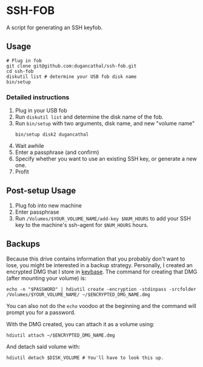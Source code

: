 # SSH-FOB

A script for generating an SSH keyfob.

## Usage

```
# Plug in fob
git clone git@github.com:dugancathal/ssh-fob.git
cd ssh-fob
diskutil list # determine your USB fob disk name
bin/setup
```

### Detailed instructions

1. Plug in your USB fob
1. Run `diskutil list` and determine the disk name of the fob.
1. Run `bin/setup` with two arguments, disk name, and new "volume name"
    ```
    bin/setup disk2 dugancathal
    ```
1. Wait awhile
1. Enter a passphrase (and confirm)
1. Specify whether you want to use an existing SSH key, or generate a new one.
1. Profit

## Post-setup Usage

1. Plug fob into new machine
1. Enter passphrase
1. Run `/Volumes/$YOUR_VOLUME_NAME/add-key $NUM_HOURS` to add your SSH key to the machine's ssh-agent for `$NUM_HOURS` hours.

## Backups

Because this drive contains information that you probably don't want to lose, you might be interested in a backup strategy.
Personally, I created an encrypted DMG that I store in [keybase](keybase.io).
The command for creating that DMG (after mounting your volume) is:

```
echo -n "$PASSWORD" | hdiutil create -encryption -stdinpass -srcfolder /Volumes/$YOUR_VOLUME_NAME/ ~/$ENCRYPTED_DMG_NAME.dmg
```

You can also not do the `echo` voodoo at the beginning and the command will prompt you for a password.

With the DMG created, you can attach it as a volume using:

```
hdiutil attach ~/$ENCRYPTED_DMG_NAME.dmg
```

And detach said volume with:

```
hdiutil detach $DISK_VOLUME # You'll have to look this up.
```
